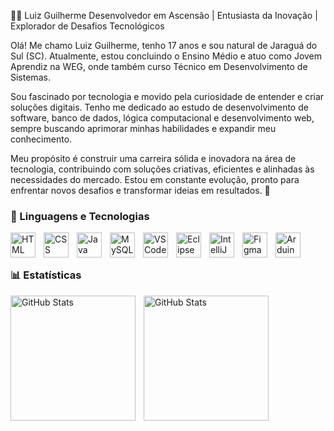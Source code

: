 👨‍💻 Luiz Guilherme
Desenvolvedor em Ascensão | Entusiasta da Inovação | Explorador de Desafios Tecnológicos

Olá! Me chamo Luiz Guilherme, tenho 17 anos e sou natural de Jaraguá do Sul (SC). Atualmente, estou concluindo o Ensino Médio e atuo como Jovem Aprendiz na WEG, onde também curso Técnico em Desenvolvimento de Sistemas.

Sou fascinado por tecnologia e movido pela curiosidade de entender e criar soluções digitais. Tenho me dedicado ao estudo de desenvolvimento de software, banco de dados, lógica computacional e desenvolvimento web, sempre buscando aprimorar minhas habilidades e expandir meu conhecimento.

Meu propósito é construir uma carreira sólida e inovadora na área de tecnologia, contribuindo com soluções criativas, eficientes e alinhadas às necessidades do mercado. Estou em constante evolução, pronto para enfrentar novos desafios e transformar ideias em resultados. 🚀

### 🤖 Linguagens e Tecnologias
<img 
    align="left" 
    alt="HTML" 
    title="HTML" 
    width="40px" 
    style="padding-right: 10px;" 
    src="https://cdn.jsdelivr.net/gh/devicons/devicon@latest/icons/html5/html5-original.svg" 
/>
<img 
    align="left" 
    alt="CSS" 
    title="CSS" 
    width="40px" 
    style="padding-right: 10px;" 
    src="https://cdn.jsdelivr.net/gh/devicons/devicon@latest/icons/css3/css3-original.svg" 
/>
<img 
    align="left" 
    alt="Java" 
    title="Java" 
    width="40px" 
    style="padding-right: 10px;" 
    src="https://cdn.jsdelivr.net/gh/devicons/devicon@latest/icons/java/java-original.svg" 
/>
<img 
    align="left" 
    alt="MySQL" 
    title="MySQL" 
    width="40px" 
    style="padding-right: 10px;" 
    src="https://cdn.jsdelivr.net/gh/devicons/devicon@latest/icons/mysql/mysql-original.svg" 
/>
<img 
    align="left" 
    alt="VS Code" 
    title="Visual Studio Code" 
    width="40px" 
    style="padding-right: 10px;" 
    src="https://cdn.jsdelivr.net/gh/devicons/devicon@latest/icons/vscode/vscode-original.svg" 
/>
<img 
    align="left" 
    alt="Eclipse" 
    title="Eclipse" 
    width="40px" 
    style="padding-right: 10px;" 
    src="https://cdn.jsdelivr.net/gh/devicons/devicon@latest/icons/eclipse/eclipse-original.svg" 
/>
<img 
    align="left" 
    alt="IntelliJ IDEA" 
    title="IntelliJ IDEA" 
    width="40px" 
    style="padding-right: 10px;" 
    src="https://cdn.jsdelivr.net/gh/devicons/devicon@latest/icons/intellij/intellij-original.svg" 
/>
<img 
    align="left" 
    alt="Figma" 
    title="Figma" 
    width="40px" 
    style="padding-right: 10px;" 
    src="https://cdn.jsdelivr.net/gh/devicons/devicon@latest/icons/figma/figma-original.svg" 
/>
<img 
    align="left" 
    alt="Arduino" 
    title="Arduino" 
    width="40px" 
    style="padding-right: 10px;" 
    src="https://cdn.jsdelivr.net/gh/devicons/devicon@latest/icons/arduino/arduino-original.svg" 
/>

<br/>
<br/>

### 📊 Estatísticas

<p>
  <img 
    align="left" 
    alt="GitHub Stats" 
    height="200" 
    style="padding-right: 10px;" 
src="https://github-readme-stats.vercel.app/api?username=OrtizGuilhermex&show_icons=true&count_private=true&theme=tokyonight&locale=pt-br&cache_seconds=1800" 
        alt="Estatísticas do GitHub de Luiz" 
        height="200"
      />
    <img 
      align="left" 
      alt="GitHub Stats" 
      height="200" 
    src="https://github-readme-stats.vercel.app/api/top-langs/?username=OrtizGuilhermex&theme=tokyonight&layout=compact&custom_title=Tecnologias&langs_count=9&cache_seconds=1800" 
        alt="Tecnologias mais usadas" 
        height="200"
     />
<div >


</div>



<div >


</p>
